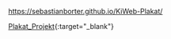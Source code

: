 https://sebastianborter.github.io/KiWeb-Plakat/

[Plakat_Projekt](Plakat_Projekt/MeinPlakat.html){:target="_blank"}
